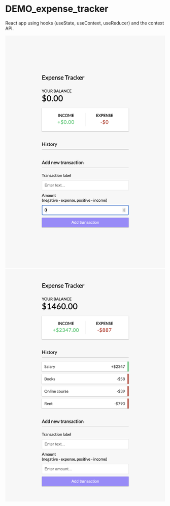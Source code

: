 # DEMO_expense_tracker

React app using hooks (useState, useContext, useReducer) and the context API.

![Alt Text](https://github.com/ablondel19/DEMO_expense_tracker/raw/main/GITHUB/images/Screenshot2023-08-08at20.21.15.png)
![Alt Text](https://github.com/ablondel19/DEMO_expense_tracker/raw/main/GITHUB/images/Screenshot2023-08-08at20.23.27.png)
